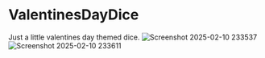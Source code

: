 # ValentinesDayDice
Just a little valentines day themed dice.
![Screenshot 2025-02-10 233537](https://github.com/user-attachments/assets/ac2bb084-735f-4388-b18f-52f0454c0a67)
![Screenshot 2025-02-10 233611](https://github.com/user-attachments/assets/9bffcae1-1278-4632-a516-d2f7bdef53aa)
